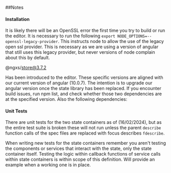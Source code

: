 ##Notes
#### Installation
It is likely there will be an OpenSSL error the first time you try to build or run the editor. It is necessary to run the following `export NODE_OPTIONS=--openssl-legacy-provider`. This instructs node to allow the use of the legacy open ssl provider. This is necessary as we are using a version of angular that still uses this legacy provider, but never versions of node complain about this by default.

@ngxs/store@3.7.2

Has been introduced to the editor. These specific versions are aligned with our current version of angular (10.0.7). The intention is to upgrade our angular version once the state library has been replaced. If you encounter build issues, run npm list, and check whether those two dependencies are at the specified version. Also the following dependencies:


#### Unit Tests
There are unit tests for the two state containers as of (16/02/2024), but as the entire test suite is broken these will not run unless the parent `describe` function calls of the spec files are replaced with focus describes `fdescribe`.

When writing new tests for the state containers remember you aren't testing the components or services that interact with the state, only the state container itself. Testing the logic within callback functions of service calls within state containers is within scope of this definition. Will provide an example when a working one is in place.